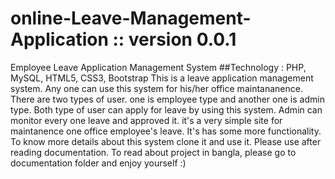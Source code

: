 # online-Leave-Management-Application :: version 0.0.1
Employee Leave Application Management System
##Technology : PHP, MySQL, HTML5, CSS3, Bootstrap
This is a leave application management system. Any one can use this system for his/her office maintananence. There are two types of user. one is employee type and another one is admin type. Both type of user can apply for leave by using this system. Admin can monitor every one leave and approved it. it's a very simple site for maintanence one office employee's leave. It's has some more functionality. To know more details about this system  clone it and use it. Please use after reading documentation.
To read about project in bangla, please go to documentation folder and enjoy yourself :)
